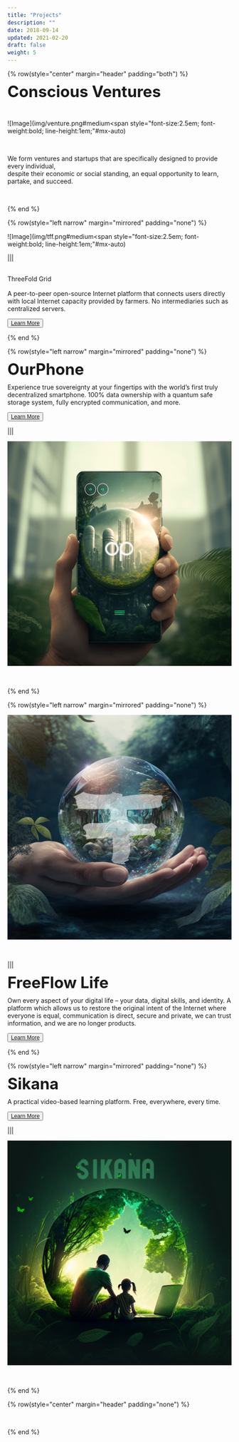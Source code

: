 ```yaml
---
title: "Projects"
description: ""
date: 2018-09-14
updated: 2021-02-20
draft: false
weight: 5
---
```


<div class="container mx-auto">

<!-- section 1 (co-found) -->

{% row(style="center" margin="header" padding="both") %}

<span style="font-size:2.5em; font-weight:bold; line-height:1em;"> Conscious Ventures</span>

<br>

![Image](img/venture.png#medium<span style="font-size:2.5em; font-weight:bold; line-height:1em;"#mx-auto)

<br>

<p>
We form ventures and startups that are specifically designed to provide every individual, 
<br>
despite their economic or social standing, an equal opportunity to learn, partake, and succeed.
</p>

<br>

{% end %}

{% row(style="left narrow" margin="mirrored" padding="none") %}

![Image](img/tff.png#medium<span style="font-size:2.5em; font-weight:bold; line-height:1em;"#mx-auto)

|||


<span style="font-size:2.5em; font-weight:bold; line-height:1em;"></span>ThreeFold Grid</span>
<br>
<p>
A peer-to-peer open-source Internet platform that connects users directly with local Internet capacity provided by farmers. No intermediaries such as centralized servers.
</p>


<button style="font-size:0.9em">[Learn More](/projects/tfgrid/)</button>

{% end %}

{% row(style="left narrow" margin="mirrored" padding="none") %}

<span style="font-size:2.5em; font-weight:bold; line-height:1em;">OurPhone</span>
<br>
<p>
Experience true sovereignty at your fingertips with the world’s first truly decentralized smartphone. 100% data ownership with a quantum safe storage system, fully encrypted communication, and more.
</p>


<button style="font-size:0.9em">[Learn More](/projects/ourphone/)</button>


|||

![Image](img/ourphone.png#medium#mx-auto)

<br>

{% end %}

{% row(style="left narrow" margin="mirrored" padding="none") %}

![Image](img/ff.png#medium#mx-auto)

<br>


|||


<span style="font-size:2.5em; font-weight:bold; line-height:1em;"> FreeFlow Life</span>

<p>
Own every aspect of your digital life – your data, digital skills, and identity. A platform which allows us to restore the original intent of the Internet where everyone is equal, communication is direct, secure and private, we can trust information, and we are no longer products.
</p>


<button style="font-size:0.9em">[Learn More](/projects/freeflow/)</button>


{% end %}


{% row(style="left narrow" margin="mirrored" padding="none") %}

<span style="font-size:2.5em; font-weight:bold; line-height:1em;">Sikana</span>
<br>
<p>
A practical video-based learning platform. Free, everywhere, every time.
</p>

<button style="font-size:0.9em">[Learn More](/projects/sikana/)</button>

|||

![Image](img/sikana.png#medium#mx-auto)

<br>

{% end %}

<!-- section 1 (co-found) -->

{% row(style="center" margin="header" padding="none") %}

<br>

{% end %}

</div>


